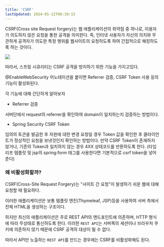 ```yaml
---
title: 'CSRF'
lastUpdated: 2024-05-22T08:39:15
---
```


CSRF(Cross site Request forgery)는 웹 애플리케이션의 취약점 중 하나로, 이용자가 의도하지 않은 요청을 통한 공격을 의미한다. 즉, 인터넷 사용자가 자신의 의지와 무관하게 공격자가 의도한 특정 행위를 웹사이트의 요청하도록 하여 간접적으로 해킹하도록 하는 것이다.

<img src="https://encrypted-tbn1.gstatic.com/images?q=tbn:ANd9GcRMDFmY7IZJcsHpcFdGe_bb93zHmDjWvoLJ6wqilqYBg99Sc1mw">

따라서, 스프링 시큐리티는 CSRF 공격을 방지하기 위한 기능을 가지고있다.

@EnableWebSecurity 어노테이션을 붙이면 Referrer 검증, CSRF Token 사용 등의 기능이 활성화된다.

각 기능에 대해 간단하게 알아보자

- Referrer 검증

서버단에서 request의 referrer을 확인하여 domain이 일치하는지 검증하는 방법이다.

- Spring Security CSRF Token

임의의 토큰을 발급한 후 자원에 대한 변경 요청일 경우 Token 값을 확인한 후 클라이언트가 정상적인 요청을 보낸것인지 확인하는 방법이다. 만약 CSRF Token이 존재하지 않거나, 기존의 Token과 일치하지 않는 경우 4XX 상태코드를 반환하도록 한다. 
(타임리프 템플릿 및 jsp의 spring:form 태그를 사용한다면 기본적으로 csrf token을 넣어준다)

### 왜 비활성화할까?

CSRF(Cross-Site Request Forgery)는 "사이트 간 요청"이 발생하기 쉬운 웹에 대해 요청할 때 필요하다.

이러한 애플리케이션은 보통 템플릿 엔진(Thymeleaf, JSP)등을 사용하여 서버 측에서 전체 HTML을 생성하는 구조이다.

하지만 최신의 애플리케이션은 주로 REST API의 앤드포인트에 의존하며, HTTP 형식에 따라 무상태로 통신하도록 한다. 이러한 `REST API`는 서버쪽의 세션이나 브라우저 쿠키에 의존하지 않기 때문에 CSRF 공격의 대상이 될 수 없다.

따라서 API만 노출하는 `REST API`를 만드는 경우에는 CSRF를 비활성화해도 된다.
